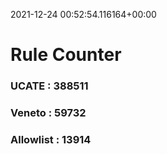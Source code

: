 2021-12-24 00:52:54.116164+00:00
# Rule Counter 
 ### UCATE : 388511

 ### Veneto : 59732

 ### Allowlist : 13914